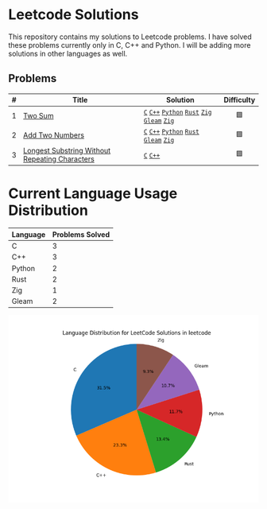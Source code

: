 # Leetcode Solutions

This repository contains my solutions to Leetcode problems. I have solved these problems currently only in C, C++ and Python. I will be adding more solutions in other languages as well.

## Problems

| #   | Title                                                                                                                           | Solution                                                                                                                                                                                                                                                                                                                                                                                                                                                                                                       | Difficulty |
| --- | ------------------------------------------------------------------------------------------------------------------------------- | -------------------------------------------------------------------------------------------------------------------------------------------------------------------------------------------------------------------------------------------------------------------------------------------------------------------------------------------------------------------------------------------------------------------------------------------------------------------------------------------------------------- | :--------: |
| 1   | [Two Sum](https://leetcode.com/problems/two-sum/)                                                                               | [`C`](https://github.com/burakssen/leetcode/tree/C/1.%20Two%20Sum) [`C++`](https://github.com/burakssen/leetcode/tree/C++/1.%20Two%20Sum) [`Python`](https://github.com/burakssen/leetcode/tree/python/1.%20Two%20Sum) [`Rust`](https://github.com/burakssen/leetcode/tree/rust/src/problems) [`Zig`](https://github.com/burakssen/leetcode/tree/zig/src/1.%20Two%20Sum) [`Gleam`](https://github.com/burakssen/leetcode/tree/rust/src/problems) [`Zig`](https://github.com/burakssen/leetcode/tree/gleam/src) |     🟩     |
| 2   | [Add Two Numbers](https://leetcode.com/problems/add-two-numbers/)                                                               | [`C`](https://github.com/burakssen/leetcode/tree/C/2.%20Add%20Two%20Numbers) [`C++`](https://github.com/burakssen/leetcode/tree/C++/2.%20Add%20Two%20Numbers) [`Python`](https://github.com/burakssen/leetcode/tree/python/2.%20Add%20Two%20Numbers) [`Rust`](https://github.com/burakssen/leetcode/tree/rust/src/problems) [`Gleam`](https://github.com/burakssen/leetcode/tree/rust/src/problems) [`Zig`](https://github.com/burakssen/leetcode/tree/gleam/src)                                              |     🟩     |
| 3   | [Longest Substring Without Repeating Characters](https://leetcode.com/problems/longest-substring-without-repeating-characters/) | [`C`](https://github.com/burakssen/leetcode/tree/C/3.%20Longest%20Substring%20Without%20Repeating%20Characters) [`C++`](https://github.com/burakssen/leetcode/tree/C++/3.%20Longest%20Substring%20Without%20Repeating%20Characters)                                                                                                                                                                                                                                                                            |     🟩     |

# Current Language Usage Distribution

| Language | Problems Solved |
| -------- | --------------- |
| C        | 3               |
| C++      | 3               |
| Python   | 2               |
| Rust     | 2               |
| Zig      | 1               |
| Gleam    | 2               |

![Language Distribution](language_distribution.png)
